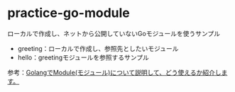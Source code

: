 # practice-go-module

ローカルで作成し、ネットから公開していないGoモジュールを使うサンプル

- greeting：ローカルで作成し、参照先としたいモジュール
- hello：greetingモジュールを参照するサンプル

参考：[GolangでModule(モジュール)について説明して、どう使えるか紹介します。](https://dev-yakuza.posstree.com/golang/module/)
